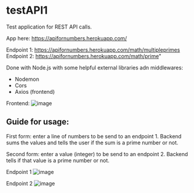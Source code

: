 # testAPI1
Test application for REST API calls.

App here: https://apifornumbers.herokuapp.com/

Endpoint 1: https://apifornumbers.herokuapp.com/math/multipleprimes  
Endpoint 2: https://apifornumbers.herokuapp.com/math/prime" 

Done with Node.js with some helpful external libraries adn middlewares:
- Nodemon
- Cors
- Axios (frontend)

Frontend:
![image](https://user-images.githubusercontent.com/59486096/155557416-691f4bcd-b6d1-445d-9df6-9868e5b96964.png)


## Guide for usage:

First form: enter a line of numbers to be send to an endpoint 1. Backend sums the values and tells the user if the sum is a prime number or not.

Second form: enter a value (integer) to be send to an endpoint 2. Backend tells if that value is a prime number or not.

Endpoint 1
![image](https://user-images.githubusercontent.com/59486096/155558436-6ed47535-6435-4538-a516-a5b71a29c6cc.png)

Endpoint 2
![image](https://user-images.githubusercontent.com/59486096/155558568-ba920ca8-e344-48f2-8755-ee0d46b55fa2.png)

